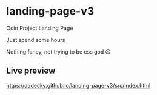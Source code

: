 # landing-page-v3

Odin Project Landing Page

Just spend some hours

Nothing fancy, not trying to be css god 😆

## Live preview

https://dadecky.github.io/landing-page-v3/src/index.html
